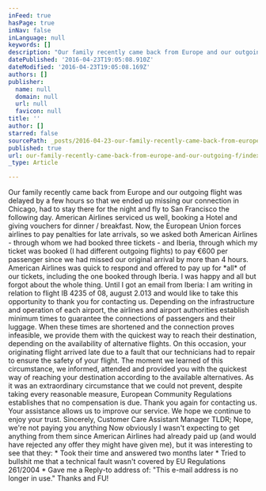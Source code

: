 ```yaml
---
inFeed: true
hasPage: true
inNav: false
inLanguage: null
keywords: []
description: "Our family recently came back from Europe and our outgoing flight was delayed by a few hours so that we ended up missing our connection in Chicago, had to stay there for the night and fly to San Francisco the following day. American Airlines serviced us well, booking a Hotel and giving vouchers for dinner / breakfast. Now, the European Union forces airlines to pay penalties for late arrivals, so we asked both American Airlines - through whom we had booked three tickets - and Iberia, through which my ticket was booked (I had different outgoing flights) to pay €600 per passenger since we had missed our original arrival by more than 4 hours. American Airlines was quick to respond and offered to pay up for *all* of our tickets, including the one booked through Iberia. I was happy and all but forgot about the whole thing. Until I got an email from Iberia: I am writing in relation to flight IB 4235 of 08, august 2.013 and would like to take this opportunity to thank you for contacting us. Depending on the infrastructure and operation of each airport, the airlines and airport authorities establish minimum times to guarantee the connections of passengers and their luggage. When these times are shortened and the connection proves infeasible, we provide them with the quickest way to reach their destination, depending on the availability of alternative flights. On this occasion, your originating flight arrived late due to a fault that our technicians had to repair to ensure the safety of your flight. The moment we learned of this circumstance, we informed, attended and provided you with the quickest way of reaching your destination according to the available alternatives. As it was an extraordinary circumstance that we could not prevent, despite taking every reasonable measure, European Community Regulations establishes that no compensation is due. Thank you again for contacting us. Your assistance allows us to improve our service. We hope we continue to enjoy your trust. Sincerely, Customer Care Assistant Manager TLDR; Nope, we're not paying you anything Now obviously I wasn't expecting to get anything from them since American Airlines had already paid up (and would have rejected any offer they might have given me), but it was interesting to see that they: * Took their time and answered two months later * Tried to bullshit me that a technical fault wasn't covered by EU Regulations 261/2004 * Gave me a Reply-to address of: \"This e-mail address is no longer in use.\" Thanks and FU!"
datePublished: '2016-04-23T19:05:08.910Z'
dateModified: '2016-04-23T19:05:08.169Z'
authors: []
publisher:
  name: null
  domain: null
  url: null
  favicon: null
title: ''
author: []
starred: false
sourcePath: _posts/2016-04-23-our-family-recently-came-back-from-europe-and-our-outgoing-f.md
published: true
url: our-family-recently-came-back-from-europe-and-our-outgoing-f/index.html
_type: Article

---
```

Our family recently came back from Europe and our outgoing flight was delayed by a few hours so that we ended up missing our connection in Chicago, had to stay there for the night and fly to San Francisco the following day. American Airlines serviced us well, booking a Hotel and giving vouchers for dinner / breakfast. Now, the European Union forces airlines to pay penalties for late arrivals, so we asked both American Airlines - through whom we had booked three tickets - and Iberia, through which my ticket was booked (I had different outgoing flights) to pay €600 per passenger since we had missed our original arrival by more than 4 hours. American Airlines was quick to respond and offered to pay up for \*all\* of our tickets, including the one booked through Iberia. I was happy and all but forgot about the whole thing. Until I got an email from Iberia: I am writing in relation to flight IB 4235 of 08, august 2.013 and would like to take this opportunity to thank you for contacting us. Depending on the infrastructure and operation of each airport, the airlines and airport authorities establish minimum times to guarantee the connections of passengers and their luggage. When these times are shortened and the connection proves infeasible, we provide them with the quickest way to reach their destination, depending on the availability of alternative flights. On this occasion, your originating flight arrived late due to a fault that our technicians had to repair to ensure the safety of your flight. The moment we learned of this circumstance, we informed, attended and provided you with the quickest way of reaching your destination according to the available alternatives. As it was an extraordinary circumstance that we could not prevent, despite taking every reasonable measure, European Community Regulations establishes that no compensation is due. Thank you again for contacting us. Your assistance allows us to improve our service. We hope we continue to enjoy your trust. Sincerely, Customer Care Assistant Manager TLDR; Nope, we're not paying you anything Now obviously I wasn't expecting to get anything from them since American Airlines had already paid up (and would have rejected any offer they might have given me), but it was interesting to see that they: \* Took their time and answered two months later \* Tried to bullshit me that a technical fault wasn't covered by EU Regulations 261/2004 \* Gave me a Reply-to address of: "This e-mail address is no longer in use." Thanks and FU!